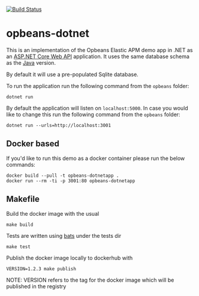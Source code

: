 [![Build Status](https://github.com/elastic/opbeans-dotnet/actions/workflows/test.yml/badge.svg)](https://github.com/elastic/opbeans-dotnet/actions/workflows/test.yml)

# opbeans-dotnet
This is an implementation of the Opbeans Elastic APM demo app in .NET as an [ASP.NET Core Web API](https://docs.microsoft.com/en-us/aspnet/core/web-api/?view=aspnetcore-2.2) application. It uses the same
database schema as the [Java](https://github.com/elastic/opbeans-java) version.

By default it will use a pre-populated Sqlite database.

To run the application run the following command from the `opbeans` folder:

    dotnet run

By default the application will listen on `localhost:5000`. In case you would like to change this run the following command from the `opbeans` folder:

    dotnet run --urls=http://localhost:3001

## Docker based

If you'd like to run this demo as a docker container please run the below commands:

    docker build --pull -t opbeans-dotnetapp .
    docker run --rm -ti -p 3001:80 opbeans-dotnetapp


## Makefile

Build the docker image with the usual

    make build

Tests are written using [bats](https://github.com/sstephenson/bats) under the tests dir

    make test

Publish the docker image locally to dockerhub with

    VERSION=1.2.3 make publish

NOTE: VERSION refers to the tag for the docker image which will be published in the registry
